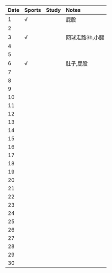 Date|Sports|Study|Notes
:---------------|:---------------|:---------------|:---------------
1|√| |屁股|
2| | | |
3|√| |网球走路3h,小腿|
4| | | |
5| | | |
6|√| |肚子,屁股|
7| | | |
8| | | |
9| | | |
10| | | |
11| | | |
12| | | |
13| | | |
14| | | |
15| | | |
16| | | |
17| | | |
18| | | |
19| | | |
20| | | |
21| | | |
22| | | |
23| | | |
24| | | |
25| | | |
26| | | |
27| | | |
28| | | |
29| | | |
30| | | |
